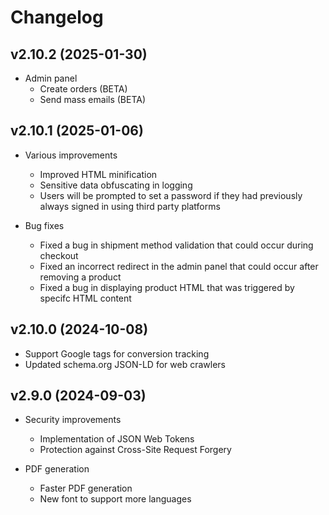 # Changelog

## v2.10.2 (2025-01-30)

- Admin panel
  - Create orders (BETA)
  - Send mass emails (BETA)

## v2.10.1 (2025-01-06)

- Various improvements
  - Improved HTML minification
  - Sensitive data obfuscating in logging
  - Users will be prompted to set a password if they had previously always signed in using third party platforms

- Bug fixes
  - Fixed a bug in shipment method validation that could occur during checkout
  - Fixed an incorrect redirect in the admin panel that could occur after removing a product
  - Fixed a bug in displaying product HTML that was triggered by specifc HTML content

## v2.10.0 (2024-10-08)

- Support Google tags for conversion tracking
- Updated schema.org JSON-LD for web crawlers

## v2.9.0 (2024-09-03)

- Security improvements
  - Implementation of JSON Web Tokens
  - Protection against Cross-Site Request Forgery

- PDF generation
  - Faster PDF generation
  - New font to support more languages
